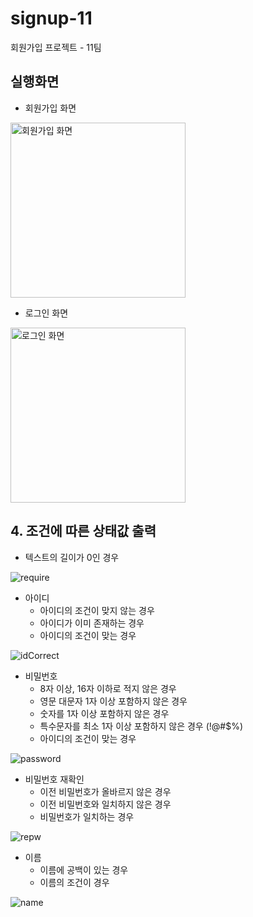 # signup-11
회원가입 프로젝트 - 11팀

## 실행화면 

* 회원가입 화면 

<img width="280" alt="회원가입 화면" src="https://user-images.githubusercontent.com/38216027/84363118-37425a80-ac09-11ea-8860-6948199c7dc5.png">

* 로그인 화면 

<img width="280" alt="로그인 화면" src="https://user-images.githubusercontent.com/38216027/84363204-55a85600-ac09-11ea-96b8-9048b6fd8e2f.png">

## 4. 조건에 따른 상태값 출력

* 텍스트의 길이가 0인 경우

![require](https://user-images.githubusercontent.com/38216027/84371008-00be0d00-ac14-11ea-9328-3ffad6b76326.gif)

* 아이디
  * 아이디의 조건이 맞지 않는 경우 
  * 아이디가 이미 존재하는 경우 
  * 아이디의 조건이 맞는 경우 

![idCorrect](https://user-images.githubusercontent.com/38216027/84474542-fa886900-acc5-11ea-8a4c-884bddb95cc5.gif)

* 비밀번호 
  * 8자 이상, 16자 이하로 적지 않은 경우
  * 영문 대문자 1자 이상 포함하지 않은 경우 
  * 숫자를 1자 이상 포함하지 않은 경우 
  * 특수문자를 최소 1자 이상 포함하지 않은 경우 (!@#$%) 
  * 아이디의 조건이 맞는 경우 

![password](https://user-images.githubusercontent.com/38216027/84370842-c8b6ca00-ac13-11ea-98cb-83e3bd57308e.gif)

* 비밀번호 재확인 
  * 이전 비밀번호가 올바르지 않은 경우 
  * 이전 비밀번호와 일치하지 않은 경우 
  * 비밀번호가 일치하는 경우

![repw](https://user-images.githubusercontent.com/38216027/84371572-d28cfd00-ac14-11ea-8ef1-5b0800c05ba6.gif)

* 이름 
  * 이름에 공백이 있는 경우 
  * 이름의 조건이 경우 

![name](https://user-images.githubusercontent.com/38216027/84371977-6ced4080-ac15-11ea-847d-6e12cf1f68cb.gif)
